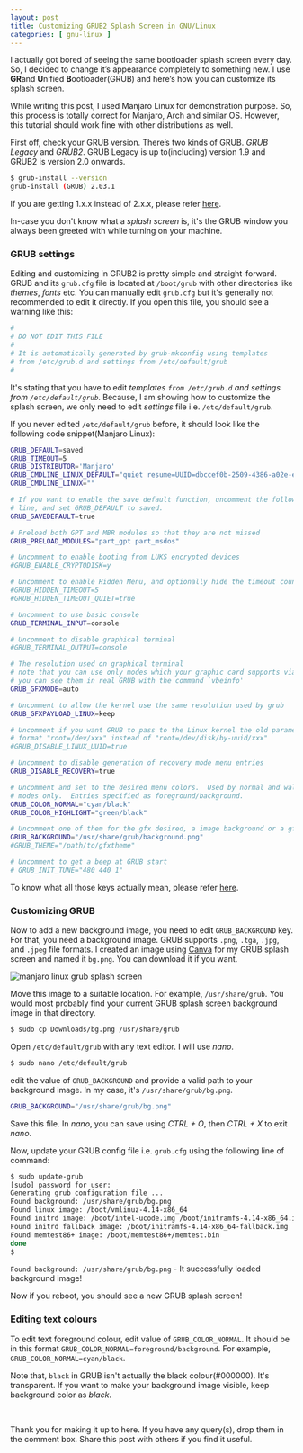 ```yaml
---
layout: post
title: Customizing GRUB2 Splash Screen in GNU/Linux
categories: [ gnu-linux ]
---
```

I actually got bored of seeing the same bootloader splash screen every day. So, I decided to change it’s appearance completely to something new. I use **GR**and **U**nified **B**ootloader(GRUB) and here’s how you can customize its splash screen.

<div class='message'>
    While writing this post, I used Manjaro Linux for demonstration purpose. So, this process is totally correct for Manjaro, Arch and similar OS. However, this tutorial should work fine with other distributions as well.
</div>

First off, check your GRUB version. There’s two kinds of GRUB. _GRUB Legacy_ and _GRUB2_. GRUB Legacy is up to(including) version 1.9 and GRUB2 is version 2.0 onwards.

```sh
$ grub-install --version
grub-install (GRUB) 2.03.1 
```

If you are getting 1.x.x instead of 2.x.x, please refer [here]().

<div class='message'>
    In-case you don't know what a <em>splash screen</em> is, it's the GRUB window you always been greeted with while turning on your machine.
</div>

### GRUB settings

Editing and customizing in GRUB2 is pretty simple and straight-forward. GRUB and its `grub.cfg` file is located at `/boot/grub` with other directories like _themes_, _fonts_ etc. You can manually edit `grub.cfg` but it's generally not recommended to edit it directly. If you open this file, you should see a warning like this:

```sh
#
# DO NOT EDIT THIS FILE
#
# It is automatically generated by grub-mkconfig using templates
# from /etc/grub.d and settings from /etc/default/grub
#
```

It's stating that you have to edit _templates `from /etc/grub.d` and settings from `/etc/default/grub`_. Because, I am showing how to customize the splash screen, we only need to edit _settings_ file i.e. `/etc/default/grub`.

If you never edited `/etc/default/grub` before, it should look like the following code snippet(Manjaro Linux): 

```sh
GRUB_DEFAULT=saved
GRUB_TIMEOUT=5
GRUB_DISTRIBUTOR='Manjaro'
GRUB_CMDLINE_LINUX_DEFAULT="quiet resume=UUID=dbccef0b-2509-4386-a02e-eb534341394d"
GRUB_CMDLINE_LINUX=""

# If you want to enable the save default function, uncomment the following
# line, and set GRUB_DEFAULT to saved.
GRUB_SAVEDEFAULT=true

# Preload both GPT and MBR modules so that they are not missed
GRUB_PRELOAD_MODULES="part_gpt part_msdos"

# Uncomment to enable booting from LUKS encrypted devices
#GRUB_ENABLE_CRYPTODISK=y

# Uncomment to enable Hidden Menu, and optionally hide the timeout count
#GRUB_HIDDEN_TIMEOUT=5
#GRUB_HIDDEN_TIMEOUT_QUIET=true

# Uncomment to use basic console
GRUB_TERMINAL_INPUT=console

# Uncomment to disable graphical terminal
#GRUB_TERMINAL_OUTPUT=console

# The resolution used on graphical terminal
# note that you can use only modes which your graphic card supports via VBE
# you can see them in real GRUB with the command `vbeinfo'
GRUB_GFXMODE=auto

# Uncomment to allow the kernel use the same resolution used by grub
GRUB_GFXPAYLOAD_LINUX=keep

# Uncomment if you want GRUB to pass to the Linux kernel the old parameter
# format "root=/dev/xxx" instead of "root=/dev/disk/by-uuid/xxx"
#GRUB_DISABLE_LINUX_UUID=true

# Uncomment to disable generation of recovery mode menu entries
GRUB_DISABLE_RECOVERY=true

# Uncomment and set to the desired menu colors.  Used by normal and wallpaper
# modes only.  Entries specified as foreground/background.
GRUB_COLOR_NORMAL="cyan/black"
GRUB_COLOR_HIGHLIGHT="green/black"

# Uncomment one of them for the gfx desired, a image background or a gfxtheme
GRUB_BACKGROUND="/usr/share/grub/background.png"
#GRUB_THEME="/path/to/gfxtheme"

# Uncomment to get a beep at GRUB start
# GRUB_INIT_TUNE="480 440 1"
```

To know what all those keys actually mean, please refer [here](https://www.gnu.org/software/grub/manual/grub/grub.html#Simple-configuration).

### Customizing GRUB 

Now to add a new background image, you need to edit `GRUB_BACKGROUND` key. For that, you need a background image. GRUB supports `.png`, `.tga`, `.jpg`, and `.jpeg` file formats. I created an image using [Canva](https://canva.com) for my GRUB splash screen and named it `bg.png`. You can download it if you want. 

![manjaro linux grub splash screen](/public/images/grub-splash-screen.png)

Move this image to a suitable location. For example, `/usr/share/grub`. You would most probably find your current GRUB splash screen background image in that directory. 

```sh
$ sudo cp Downloads/bg.png /usr/share/grub
```

Open `/etc/default/grub` with any text editor. I will use _nano_.

```sh
$ sudo nano /etc/default/grub
```

edit the value of `GRUB_BACKGROUND` and provide a valid path to your background image. In my case, it's `/usr/share/grub/bg.png`.

```sh
GRUB_BACKGROUND="/usr/share/grub/bg.png"
```
Save this file. In _nano_, you can save using _CTRL + O_, then _CTRL + X_ to exit _nano_.

Now, update your GRUB config file i.e. `grub.cfg` using the following line of command:

```sh
$ sudo update-grub
[sudo] password for user: 
Generating grub configuration file ...
Found background: /usr/share/grub/bg.png
Found linux image: /boot/vmlinuz-4.14-x86_64
Found initrd image: /boot/intel-ucode.img /boot/initramfs-4.14-x86_64.img
Found initrd fallback image: /boot/initramfs-4.14-x86_64-fallback.img
Found memtest86+ image: /boot/memtest86+/memtest.bin
done 
$ 
```

`Found background: /usr/share/grub/bg.png` - It successfully loaded background image!

Now if you reboot, you should see a new GRUB splash screen! 

### Editing text colours

To edit text foreground colour, edit value of `GRUB_COLOR_NORMAL`. It should be in this format `GRUB_COLOR_NORMAL=foreground/background`. For example, `GRUB_COLOR_NORMAL=cyan/black`.

Note that, `black` in GRUB isn't actually the black colour(#000000). It's transparent. If you want to make your background image visible, keep background color as _black_.

<br>

Thank you for making it up to here. If you have any query(s), drop them in the comment box. Share this post with others if you find it useful.